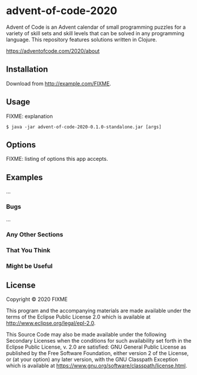# advent-of-code-2020

Advent of Code is an Advent calendar of small programming puzzles for a variety of skill sets and skill levels that can be solved in any programming language. This repository features solutions written in Clojure.

https://adventofcode.com/2020/about

## Installation

Download from http://example.com/FIXME.

## Usage

FIXME: explanation

    $ java -jar advent-of-code-2020-0.1.0-standalone.jar [args]

## Options

FIXME: listing of options this app accepts.

## Examples

...

### Bugs

...

### Any Other Sections
### That You Think
### Might be Useful

## License

Copyright © 2020 FIXME

This program and the accompanying materials are made available under the
terms of the Eclipse Public License 2.0 which is available at
http://www.eclipse.org/legal/epl-2.0.

This Source Code may also be made available under the following Secondary
Licenses when the conditions for such availability set forth in the Eclipse
Public License, v. 2.0 are satisfied: GNU General Public License as published by
the Free Software Foundation, either version 2 of the License, or (at your
option) any later version, with the GNU Classpath Exception which is available
at https://www.gnu.org/software/classpath/license.html.
